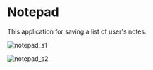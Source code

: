 # Notepad

This application for saving a list of user's notes.

![notepad_s1](https://cloud.githubusercontent.com/assets/20093206/21569077/5d4033e2-cec2-11e6-9118-17de9ab2c30a.png)

![notepad_s2](https://cloud.githubusercontent.com/assets/20093206/21569078/6054a8ba-cec2-11e6-91cc-77e075c03766.png)
